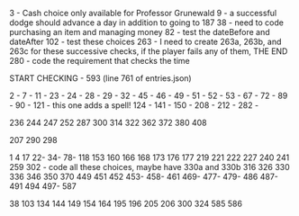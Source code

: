 3 - Cash choice only available for Professor Grunewald
9 - a successful dodge should advance a day in addition to going to 187
38 - need to code purchasing an item and managing money
82 - test the dateBefore and dateAfter
102 - test these choices
263 - I need to create 263a, 263b, and 263c for these successive checks, if the player fails any of them, THE END
280 - code the requirement that checks the time

START CHECKING - 593 (line 761 of entries.json)

2 -
7 -
11 -
23 -
24 -
28 -
29 -
32 -
45 -
46 -
49 -
51 -
52 -
53 -
67 -
72 -
89 -
90 -
121 - this one adds a spell!
124 -
141 -
150 -
208 -
212 -
282 -

236
244
247
252
287
300
314
322
362
372
380
408

207
290
298

1
4
17
22-
34-
78-
118
153
160
166
168
173
176
177
219
221
222
227
240
241
259
302 - code all these choices, maybe have 330a and 330b
316
326
330
336
346
350
370
449
451
452
453-
458-
461
469-
477-
479-
486
487-
491
494
497-
587

38
103
134
144
149
154
164
195
196
205
206
300
324
585
586
